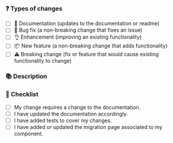 <!--- Provide a general summary of your changes in the title above -->

### ❓ Types of changes

<!--- What types of changes does your code introduce? Put an `x` in all the boxes that apply: -->

- [ ] 📖 Documentation (updates to the documentation or readme)
- [ ] 🐞 Bug fix (a non-breaking change that fixes an issue)
- [ ] 👌 Enhancement (improving an existing functionality)
- [ ] 📦 New feature (a non-breaking change that adds functionality)
- [ ] ⚠️ Breaking change (fix or feature that would cause existing functionality to change)

### 📚 Description

<!--- Describe your changes in detail -->
<!--- Why is this change required? What problem does it solve? -->
<!--- Is there any PR to sync with ? -->

### 📝 Checklist

<!--- Put an `x` in all the boxes that apply. -->

- [ ] My change requires a change to the documentation.
- [ ] I have updated the documentation accordingly.
- [ ] I have added tests to cover my changes.
- [ ] I have added or updated the migration page associated to my component.
